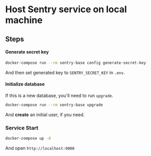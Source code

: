 # Host Sentry service on local machine

## Steps

#### Generate secret key

```bash
docker-compose run --rm sentry-base config generate-secret-key
```

And then set generated key to `SENTRY_SECRET_KEY` in `.env`.

#### Initialize database

If this is a new database, you'll need to run `upgrade`.

```bash
docker-compose run --rm sentry-base upgrade
```

And **create** an initial user, if you need.


### Service Start 

```bash
docker-compose up -d
```

And open `http://localhost:9000`